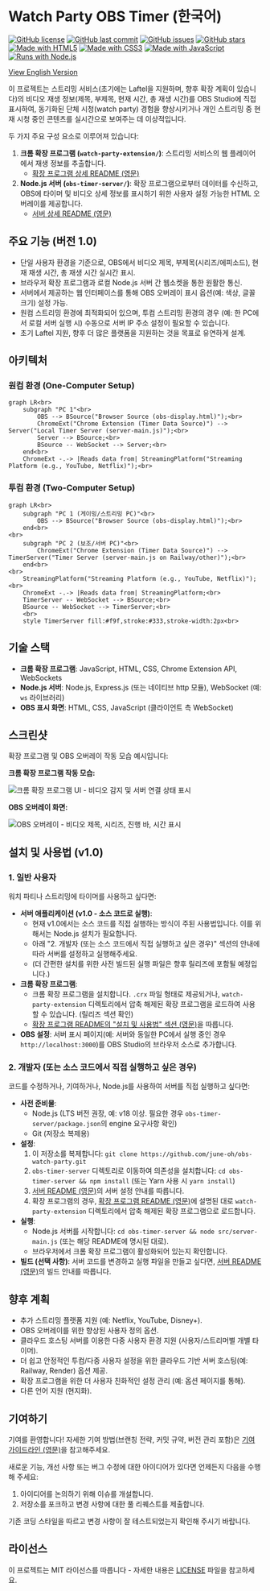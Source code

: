 # Watch Party OBS Timer (한국어)

[![GitHub license](https://img.shields.io/badge/license-MIT-blue.svg)](./LICENSE)
[![GitHub last commit](https://img.shields.io/github/last-commit/june-oh/obs-watch-party)](https://github.com/june-oh/obs-watch-party/commits/main)
[![GitHub issues](https://img.shields.io/github/issues/june-oh/obs-watch-party)](https://github.com/june-oh/obs-watch-party/issues)
[![GitHub stars](https://img.shields.io/github/stars/june-oh/obs-watch-party?style=social)](https://github.com/june-oh/obs-watch-party/stargazers)
[![Made with HTML5](https://img.shields.io/badge/HTML-5-orange.svg?style=flat-square&logo=html5&logoColor=white)](https://developer.mozilla.org/en-US/docs/Web/Guide/HTML/HTML5)
[![Made with CSS3](https://img.shields.io/badge/CSS-3-blue.svg?style=flat-square&logo=css3&logoColor=white)](https://developer.mozilla.org/en-US/docs/Web/CSS)
[![Made with JavaScript](https://img.shields.io/badge/JavaScript-ES6-yellow.svg?style=flat-square&logo=javascript&logoColor=black)](https://developer.mozilla.org/en-US/docs/Web/JavaScript)
[![Runs with Node.js](https://img.shields.io/badge/Node.js-LTS-green.svg?style=flat-square&logo=nodedotjs&logoColor=white)](https://nodejs.org/)

[View English Version](./README.en.md)

이 프로젝트는 스트리밍 서비스(초기에는 Laftel을 지원하며, 향후 확장 계획이 있습니다)의 비디오 재생 정보(제목, 부제목, 현재 시간, 총 재생 시간)를 OBS Studio에 직접 표시하여, 동기화된 단체 시청(watch party) 경험을 향상시키거나 개인 스트리밍 중 현재 시청 중인 콘텐츠를 실시간으로 보여주는 데 이상적입니다.

두 가지 주요 구성 요소로 이루어져 있습니다:

1.  **크롬 확장 프로그램 (`watch-party-extension/`)**: 스트리밍 서비스의 웹 플레이어에서 재생 정보를 추출합니다.
    *   [확장 프로그램 상세 README (영문)](./watch-party-extension/README.md)
2.  **Node.js 서버 (`obs-timer-server/`)**: 확장 프로그램으로부터 데이터를 수신하고, OBS에 타이머 및 비디오 상세 정보를 표시하기 위한 사용자 설정 가능한 HTML 오버레이를 제공합니다.
    *   [서버 상세 README (영문)](./obs-timer-server/README.md)

## 주요 기능 (버전 1.0)

*   단일 사용자 환경을 기준으로, OBS에서 비디오 제목, 부제목(시리즈/에피소드), 현재 재생 시간, 총 재생 시간 실시간 표시.
*   브라우저 확장 프로그램과 로컬 Node.js 서버 간 웹소켓을 통한 원활한 통신.
*   서버에서 제공하는 웹 인터페이스를 통해 OBS 오버레이 표시 옵션(예: 색상, 글꼴 크기) 설정 가능.
*   원컴 스트리밍 환경에 최적화되어 있으며, 투컴 스트리밍 환경의 경우 (예: 한 PC에서 로컬 서버 실행 시) 수동으로 서버 IP 주소 설정이 필요할 수 있습니다.
*   초기 Laftel 지원, 향후 더 많은 플랫폼을 지원하는 것을 목표로 유연하게 설계.

## 아키텍처

### 원컴 환경 (One-Computer Setup)

```mermaid
graph LR<br>
    subgraph "PC 1"<br>
        OBS --> BSource("Browser Source (obs-display.html)");<br>
        ChromeExt("Chrome Extension (Timer Data Source)") --> Server("Local Timer Server (server-main.js)");<br>
        Server --> BSource;<br>
        BSource -- WebSocket --> Server;<br>
    end<br>
    ChromeExt -.-> |Reads data from| StreamingPlatform("Streaming Platform (e.g., YouTube, Netflix)");<br>
```

### 투컴 환경 (Two-Computer Setup)

```mermaid
graph LR<br>
    subgraph "PC 1 (게이밍/스트리밍 PC)"<br>
        OBS --> BSource("Browser Source (obs-display.html)");<br>
    end<br>
<br>
    subgraph "PC 2 (보조/서버 PC)"<br>
        ChromeExt("Chrome Extension (Timer Data Source)") --> TimerServer("Timer Server (server-main.js on Railway/other)");<br>
    end<br>
<br>
    StreamingPlatform("Streaming Platform (e.g., YouTube, Netflix)");<br>
    ChromeExt -.-> |Reads data from| StreamingPlatform;<br>
    TimerServer -- WebSocket --> BSource;<br>
    BSource -- WebSocket --> TimerServer;<br>
    <br>
    style TimerServer fill:#f9f,stroke:#333,stroke-width:2px<br>
```

## 기술 스택

*   **크롬 확장 프로그램**: JavaScript, HTML, CSS, Chrome Extension API, WebSockets
*   **Node.js 서버**: Node.js, Express.js (또는 네이티브 http 모듈), WebSocket (예: `ws` 라이브러리)
*   **OBS 표시 화면**: HTML, CSS, JavaScript (클라이언트 측 WebSocket)

## 스크린샷

확장 프로그램 및 OBS 오버레이 작동 모습 예시입니다:

**크롬 확장 프로그램 작동 모습:**

![크롬 확장 프로그램 UI - 비디오 감지 및 서버 연결 상태 표시](./imgs/extension.png)

**OBS 오버레이 화면:**

![OBS 오버레이 - 비디오 제목, 시리즈, 진행 바, 시간 표시](./imgs/obs.png)

## 설치 및 사용법 (v1.0)

### 1. 일반 사용자

워치 파티나 스트리밍에 타이머를 사용하고 싶다면:

*   **서버 애플리케이션 (v1.0 - 소스 코드로 실행)**:
    *   현재 v1.0에서는 소스 코드를 직접 실행하는 방식이 주된 사용법입니다. 이를 위해서는 Node.js 설치가 필요합니다.
    *   아래 "2. 개발자 (또는 소스 코드에서 직접 실행하고 싶은 경우)" 섹션의 안내에 따라 서버를 설정하고 실행해주세요.
    *   (더 간편한 설치를 위한 사전 빌드된 실행 파일은 향후 릴리즈에 포함될 예정입니다.)
*   **크롬 확장 프로그램**:
    *   크롬 확장 프로그램을 설치합니다. `.crx` 파일 형태로 제공되거나, `watch-party-extension` 디렉토리에서 압축 해제된 확장 프로그램을 로드하여 사용할 수 있습니다. (릴리즈 섹션 확인)
    *   [확장 프로그램 README의 "설치 및 사용법" 섹션 (영문)](./watch-party-extension/README.md#setup-and-usage)을 따릅니다.
*   **OBS 설정**: 서버 표시 페이지(예: 서버와 동일한 PC에서 실행 중인 경우 `http://localhost:3000`)를 OBS Studio의 브라우저 소스로 추가합니다.

### 2. 개발자 (또는 소스 코드에서 직접 실행하고 싶은 경우)

코드를 수정하거나, 기여하거나, Node.js를 사용하여 서버를 직접 실행하고 싶다면:

*   **사전 준비물**:
    *   Node.js (LTS 버전 권장, 예: v18 이상. 필요한 경우 `obs-timer-server/package.json`의 engine 요구사항 확인)
    *   Git (저장소 복제용)
*   **설정**:
    1.  이 저장소를 복제합니다: `git clone https://github.com/june-oh/obs-watch-party.git`
    2.  `obs-timer-server` 디렉토리로 이동하여 의존성을 설치합니다: `cd obs-timer-server && npm install` (또는 Yarn 사용 시 `yarn install`)
    3.  [서버 README (영문)](./obs-timer-server/README.md#setup-and-usage)의 서버 설정 안내를 따릅니다.
    4.  확장 프로그램의 경우, [확장 프로그램 README (영문)](./watch-party-extension/README.md#setup-and-usage)에 설명된 대로 `watch-party-extension` 디렉토리에서 압축 해제된 확장 프로그램으로 로드합니다.
*   **실행**:
    *   Node.js 서버를 시작합니다: `cd obs-timer-server && node src/server-main.js` (또는 해당 README에 명시된 대로).
    *   브라우저에서 크롬 확장 프로그램이 활성화되어 있는지 확인합니다.
*   **빌드 (선택 사항)**: 서버 코드를 변경하고 실행 파일을 만들고 싶다면, [서버 README (영문)](./obs-timer-server/README.md#packaging-executable)의 빌드 안내를 따릅니다.

## 향후 계획

*   추가 스트리밍 플랫폼 지원 (예: Netflix, YouTube, Disney+).
*   OBS 오버레이를 위한 향상된 사용자 정의 옵션.
*   클라우드 호스팅 서버를 이용한 다중 사용자 환경 지원 (사용자/스트리머별 개별 타이머).
*   더 쉽고 안정적인 투컴/다중 사용자 설정을 위한 클라우드 기반 서버 호스팅(예: Railway, Render) 옵션 제공.
*   확장 프로그램을 위한 더 사용자 친화적인 설정 관리 (예: 옵션 페이지를 통해).
*   다른 언어 지원 (현지화).

## 기여하기

기여를 환영합니다! 자세한 기여 방법(브랜칭 전략, 커밋 규약, 버전 관리 포함)은 [기여 가이드라인 (영문)](./CONTRIBUTING.md)을 참고해주세요.

새로운 기능, 개선 사항 또는 버그 수정에 대한 아이디어가 있다면 언제든지 다음을 수행해 주세요:

1.  아이디어를 논의하기 위해 이슈를 개설합니다.
2.  저장소를 포크하고 변경 사항에 대한 풀 리퀘스트를 제출합니다.

기존 코딩 스타일을 따르고 변경 사항이 잘 테스트되었는지 확인해 주시기 바랍니다.

## 라이선스

이 프로젝트는 MIT 라이선스를 따릅니다 - 자세한 내용은 [LICENSE](./LICENSE) 파일을 참고하세요. 